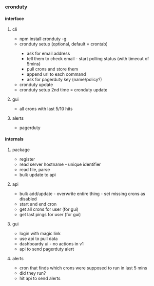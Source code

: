 ### cronduty

#### interface

1. cli
    - npm install cronduty -g
    - cronduty setup <filenames> (optional, default = crontab)
        - ask for email address
        - tell them to check email - start polling status (with timeout of
          5mins)
        - pull crons and store them
        - append url to each command
        - ask for pagerduty key (name/policy?)
    - cronduty update
    - cronduty setup 2nd time = cronduty update

2. gui
    - all crons with last 5/10 hits

3. alerts
    - pagerduty

#### internals

1. package
    - register
    - read server hostname - unique identifier
    - read file, parse
    - bulk update to api

2. api
    - bulk add/update - overwrite entire thing - set missing crons as disabled
    - start and end cron
    - get all crons for user (for gui)
    - get last pings for user (for gui)

3. gui
    - login with magic link
    - use api to pull data
    - dashboardy ui - no actions in v1
    - api to send pagerduty alert

4. alerts
    - cron that finds which crons were supposed to run in last 5 mins
    - did they run?
    - hit api to send alerts
